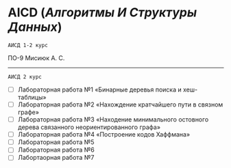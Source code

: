 # AICD (*Алгоритмы И Структуры Данных*)
` АИСД 1-2 курс `

ПО-9 Мисиюк А. С.

---

` АИСД 2 курс `

- [ ] Лабораторная работа №1 «Бинарные деревья поиска и хеш-таблицы»
- [ ] Лабораторная работа №2 «Нахождение кратчайшего пути в связном графе»
- [ ] Лабораторная работа №3 «Находение минимального остовного дерева связанного неориентированного графа»
- [ ] Лабораторная работа №4 «Построение кодов Хаффмана»
- [ ] Лабораторная работа №5
- [ ] Лабораторная работа №6
- [ ] Лабортаорная работа №7
